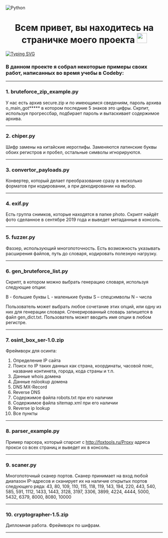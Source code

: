 ![Python](https://img.shields.io/badge/python-3670A0?style=for-the-badge&logo=python&logoColor=ffdd54)

<h1 align="center">Всем привет, вы находитесь на страничке моего проекта <img src="https://github.com/blackcater/blackcater/raw/main/images/Hi.gif" height="32"/></h1>

[![Typing SVG](https://readme-typing-svg.herokuapp.com?color=%23F7F6F7&lines=Приятного+просмотра+:%29)](https://git.io/typing-svg)


<h3>В данном проекте я собрал некоторые примеры своих работ, написанных во время учебы в Codeby:</h3>

---

<h3> 1. bruteforce_zip_example.py </h3>

У нас есть архив secure.zip и по имеющимся сведениям, пароль архива
o_main_got***** в котором последние 5 знаков это цифры.
Скрпит, используя прогрессбар, подбирает пароль и 
вытаскивает содержимое архива.

---

<h3>2. chiper.py</h3>

Шифр замены на китайские иероглифы. 
Заменяются латинские буквы обоих регистров и пробел, остальные символы игнорируются.

---

<h3>3. convertor_payloads.py</h3>

Конвертер, который делает преобразование сразу в несколько 
форматов при кодировании, а при декодировании на выбор.

---

<h3>4. exif.py</h3>

Есть группа снимков, которые находятся в папке photo.
Скрипт найдёт фото сделанное в сентябре 2019 года и выведет метаданные в консоль.

---

<h3>5. fuzzer.py</h3>

Фаззер, использующий многопоточность.
Есть возможность указывать расширения файлов, путь до словаря, кодировать полезную нагрузку.

---

<h3>6. gen_bruteforce_list.py</h3>

Скрипт, в котором можно выбрать генерацию словаря, используя следующие опции:

B - большие буквы
L - маленькие буквы
S – спецсимволы
N – числа

Пользователь может выбрать любое сочетание этих опций, или одну из них для 
генерации словаря. Сгенерированный словарь запишется в файл gen_dict.txt.
Пользователь может вводить имя опции в любом регистре.

---

<h3>7. osint_box_ser-1.0.zip</h3>

Фреймворк для осинта:
  1. Определение IP сайта
  2. Поиск по IP таких данных как страна, координаты, часовой пояс, название 
  континета, города, кода страны и т.п.
  3. Данные whois домена
  4. Данные nslookup домена
  5. DNS MX-Record
  6. Reverse DNS
  7. Содержимое файла robots.txt при его наличии
  8. Содержимое файла sitemap.xml при его наличии
  9. Reverse ip lookup
  10. Все пункты

---

<h3>8. parser_example.py</h3> 

Пример парсера, который спарсит с http://foxtools.ru/Proxy адреса прокси со всех страниц и выведет их в консоль.

---

<h3>9. scaner.py</h3> 

Многопоточный сканер портов. 
Сканер принимает на вход любой диапазон IP-адресов и сканирует их 
на наличие открытых портов следующего ряда:
43, 80, 109, 110, 115, 118, 119, 143, 194, 220, 443, 540, 585, 591, 1112, 1433, 1443, 
3128, 3197, 3306, 3899, 4224, 4444, 5000, 5432, 6379, 8000, 8080, 10000

---

<h3>10. cryptographer-1.5.zip</h3>

Дипломная работа. Фреймворк по шифрам. 

---
